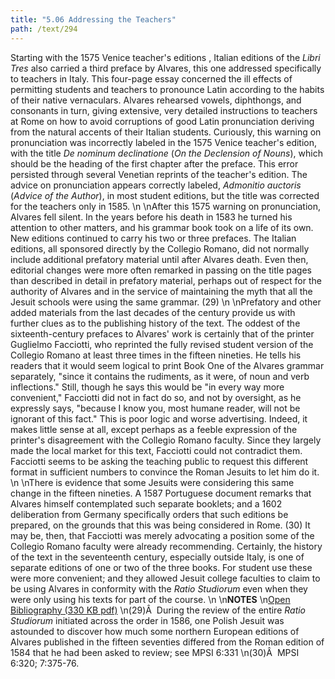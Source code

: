 ```yaml
---
title: "5.06 Addressing the Teachers"
path: /text/294
---
```

Starting with the 1575 Venice teacher's editions , Italian editions of the <em>Libri Tres</em> also carried a third preface by Alvares, this one addressed specifically to teachers in Italy. This four-page essay concerned the ill effects of permitting students and teachers to pronounce Latin according to the habits of their native vernaculars. Alvares rehearsed vowels, diphthongs, and consonants in turn, giving extensive, very detailed instructions to teachers at Rome on how to avoid corruptions of good Latin pronunciation deriving from the natural accents of their Italian students. Curiously, this warning on pronunciation was incorrectly labeled in the 1575 Venice teacher's edition, with the title <em>De nominum declinatione</em> (<em>On the Declension of Nouns</em>), which should be the heading of the first chapter after the preface. This error persisted through several Venetian reprints of the teacher's edition. The advice on pronunciation appears correctly labeled, <em>Admonitio auctoris</em> (<em>Advice of the Author</em>), in most student editions, but the title was corrected for the teachers only in 1585.\n\nAfter this 1575 warning on pronunciation, Alvares fell silent. In the years before his death in 1583 he turned his attention to other matters, and his grammar book took on a life of its own. New editions continued to carry his two or three prefaces. The Italian editions, all sponsored directly by the Collegio Romano, did not normally include additional prefatory material until after Alvares death. Even then, editorial changes were more often remarked in passing on the title pages than described in detail in prefatory material, perhaps out of respect for the authority of Alvares and in the service of maintaining the myth that all the Jesuit schools were using the same grammar. (29)\n\nPrefatory and other added materials from the last decades of the century provide us with further clues as to the publishing history of the text. The oddest of the sixteenth-century prefaces to Alvares' work is certainly that of the printer Guglielmo Facciotti, who reprinted the fully revised student version of the Collegio Romano at least three times in the fifteen nineties. He tells his readers that it would seem logical to print Book One of the Alvares grammar separately, "since it contains the rudiments, as it were, of noun and verb inflections." Still, though he says this would be "in every way more convenient," Facciotti did not in fact do so, and not by oversight, as he expressly says, "because I know you, most humane reader, will not be ignorant of this fact." This is poor logic and worse advertising. Indeed, it makes little sense at all, except perhaps as a feeble expression of the printer's disagreement with the Collegio Romano faculty. Since they largely made the local market for this text, Facciotti could not contradict them. Facciotti seems to be asking the teaching public to request this different format in sufficient numbers to convince the Roman Jesuits to let him do it.\n\nThere is evidence that some Jesuits were considering this same change in the fifteen nineties. A 1587 Portuguese document remarks that Alvares himself contemplated such separate booklets; and a 1602 deliberation from Germany specifically orders that such editions be prepared, on the grounds that this was being considered in Rome. (30) It may be, then, that Facciotti was merely advocating a position some of the Collegio Romano faculty were already recommending. Certainly, the history of the text in the seventeenth century, especially outside Italy, is one of separate editions of one or two of the three books. For student use these were more convenient; and they allowed Jesuit college faculties to claim to be using Alvares in conformity with the <em>Ratio Studiorum</em> even when they were only using his texts for part of the course.\n\n<strong>NOTES</strong>\n<a href="http://www.humanismforsale.org/bibliography.pdf" target="new">Open Bibliography (330 KB pdf)</a>\n(29)Â  During the review of the entire <em>Ratio Studiorum</em> initiated across the order in 1586, one Polish Jesuit was astounded to discover how much some northern European editions of Alvares published in the fifteen seventies differed from the Roman edition of 1584 that he had been asked to review; see MPSI 6:331\n(30)Â  MPSI 6:320; 7:375-76.
